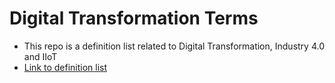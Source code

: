 # Digital Transformation Terms
- This repo is a definition list related to Digital Transformation, Industry 4.0 and IIoT
- [Link to definition list](/docs/definition-list.md)
